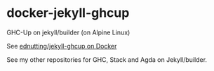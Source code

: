 # docker-jekyll-ghcup

GHC-Up on jekyll/builder (on Alpine Linux)

See [ednutting/jekyll-ghcup on Docker](https://hub.docker.com/repository/docker/ednutting/jekyll-ghcup)

See my other repositories for GHC, Stack and Agda on Jekyll/builder.
